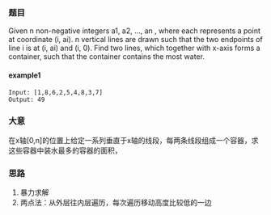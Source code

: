 ### 题目
Given n non-negative integers a1, a2, ..., an , where each represents a point at coordinate (i, ai). n vertical lines are drawn such that the two endpoints of line i is at (i, ai) and (i, 0). Find two lines, which together with x-axis forms a container, such that the container contains the most water.

#### example1
```
Input: [1,8,6,2,5,4,8,3,7]
Output: 49
```

### 大意
在x轴[0,n]的位置上给定一系列垂直于x轴的线段，每两条线段组成一个容器，求这些容器中装水最多的容器的面积，

### 思路
1. 暴力求解
2. 两点法：从外层往内层遍历，每次遍历移动高度比较低的一边